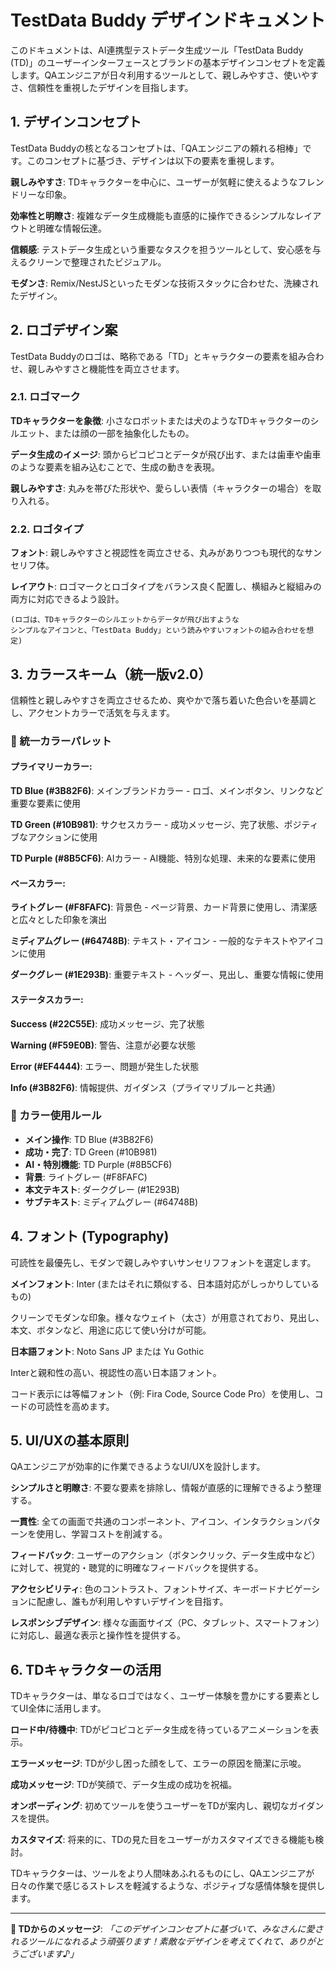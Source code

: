 # TestData Buddy デザインドキュメント

このドキュメントは、AI連携型テストデータ生成ツール「TestData Buddy (TD)」のユーザーインターフェースとブランドの基本デザインコンセプトを定義します。QAエンジニアが日々利用するツールとして、親しみやすさ、使いやすさ、信頼性を重視したデザインを目指します。

## 1. デザインコンセプト

TestData Buddyの核となるコンセプトは、「QAエンジニアの頼れる相棒」です。このコンセプトに基づき、デザインは以下の要素を重視します。

**親しみやすさ**: TDキャラクターを中心に、ユーザーが気軽に使えるようなフレンドリーな印象。

**効率性と明瞭さ**: 複雑なデータ生成機能も直感的に操作できるシンプルなレイアウトと明確な情報伝達。

**信頼感**: テストデータ生成という重要なタスクを担うツールとして、安心感を与えるクリーンで整理されたビジュアル。

**モダンさ**: Remix/NestJSといったモダンな技術スタックに合わせた、洗練されたデザイン。

## 2. ロゴデザイン案

TestData Buddyのロゴは、略称である「TD」とキャラクターの要素を組み合わせ、親しみやすさと機能性を両立させます。

### 2.1. ロゴマーク

**TDキャラクターを象徴**: 小さなロボットまたは犬のようなTDキャラクターのシルエット、または顔の一部を抽象化したもの。

**データ生成のイメージ**: 頭からピコピコとデータが飛び出す、または歯車や歯車のような要素を組み込むことで、生成の動きを表現。

**親しみやすさ**: 丸みを帯びた形状や、愛らしい表情（キャラクターの場合）を取り入れる。

### 2.2. ロゴタイプ

**フォント**: 親しみやすさと視認性を両立させる、丸みがありつつも現代的なサンセリフ体。

**レイアウト**: ロゴマークとロゴタイプをバランス良く配置し、横組みと縦組みの両方に対応できるよう設計。

```
(ロゴは、TDキャラクターのシルエットからデータが飛び出すような
シンプルなアイコンと、「TestData Buddy」という読みやすいフォントの組み合わせを想定)
```

## 3. カラースキーム（統一版v2.0）

信頼性と親しみやすさを両立させるため、爽やかで落ち着いた色合いを基調とし、アクセントカラーで活気を与えます。

### 🎨 統一カラーパレット

#### プライマリーカラー:

**TD Blue (#3B82F6)**: メインブランドカラー - ロゴ、メインボタン、リンクなど重要な要素に使用

**TD Green (#10B981)**: サクセスカラー - 成功メッセージ、完了状態、ポジティブなアクションに使用

**TD Purple (#8B5CF6)**: AIカラー - AI機能、特別な処理、未来的な要素に使用

#### ベースカラー:

**ライトグレー (#F8FAFC)**: 背景色 - ページ背景、カード背景に使用し、清潔感と広々とした印象を演出

**ミディアムグレー (#64748B)**: テキスト・アイコン - 一般的なテキストやアイコンに使用

**ダークグレー (#1E293B)**: 重要テキスト - ヘッダー、見出し、重要な情報に使用

#### ステータスカラー:

**Success (#22C55E)**: 成功メッセージ、完了状態

**Warning (#F59E0B)**: 警告、注意が必要な状態

**Error (#EF4444)**: エラー、問題が発生した状態

**Info (#3B82F6)**: 情報提供、ガイダンス（プライマリブルーと共通）

### 🎯 カラー使用ルール

- **メイン操作**: TD Blue (#3B82F6)
- **成功・完了**: TD Green (#10B981)  
- **AI・特別機能**: TD Purple (#8B5CF6)
- **背景**: ライトグレー (#F8FAFC)
- **本文テキスト**: ダークグレー (#1E293B)
- **サブテキスト**: ミディアムグレー (#64748B)

## 4. フォント (Typography)

可読性を最優先し、モダンで親しみやすいサンセリフフォントを選定します。

**メインフォント**: Inter (またはそれに類似する、日本語対応がしっかりしているもの)

クリーンでモダンな印象。様々なウェイト（太さ）が用意されており、見出し、本文、ボタンなど、用途に応じて使い分けが可能。

**日本語フォント**: Noto Sans JP または Yu Gothic

Interと親和性の高い、視認性の高い日本語フォント。

コード表示には等幅フォント（例: Fira Code, Source Code Pro）を使用し、コードの可読性を高めます。

## 5. UI/UXの基本原則

QAエンジニアが効率的に作業できるようなUI/UXを設計します。

**シンプルさと明瞭さ**: 不要な要素を排除し、情報が直感的に理解できるよう整理する。

**一貫性**: 全ての画面で共通のコンポーネント、アイコン、インタラクションパターンを使用し、学習コストを削減する。

**フィードバック**: ユーザーのアクション（ボタンクリック、データ生成中など）に対して、視覚的・聴覚的に明確なフィードバックを提供する。

**アクセシビリティ**: 色のコントラスト、フォントサイズ、キーボードナビゲーションに配慮し、誰もが利用しやすいデザインを目指す。

**レスポンシブデザイン**: 様々な画面サイズ（PC、タブレット、スマートフォン）に対応し、最適な表示と操作性を提供する。

## 6. TDキャラクターの活用

TDキャラクターは、単なるロゴではなく、ユーザー体験を豊かにする要素としてUI全体に活用します。

**ロード中/待機中**: TDがピコピコとデータ生成を待っているアニメーションを表示。

**エラーメッセージ**: TDが少し困った顔をして、エラーの原因を簡潔に示唆。

**成功メッセージ**: TDが笑顔で、データ生成の成功を祝福。

**オンボーディング**: 初めてツールを使うユーザーをTDが案内し、親切なガイダンスを提供。

**カスタマイズ**: 将来的に、TDの見た目をユーザーがカスタマイズできる機能も検討。

TDキャラクターは、ツールをより人間味あふれるものにし、QAエンジニアが日々の作業で感じるストレスを軽減するような、ポジティブな感情体験を提供します。

---

**🤖 TDからのメッセージ**: 
*「このデザインコンセプトに基づいて、みなさんに愛されるツールになれるよう頑張ります！素敵なデザインを考えてくれて、ありがとうございます♪」* 
